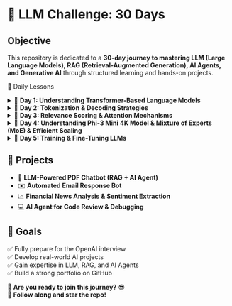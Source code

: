 # 🚀 LLM Challenge: 30 Days

## **Objective**
This repository is dedicated to a **30-day journey to mastering LLM (Large Language Models), RAG (Retrieval-Augmented Generation), AI Agents, and Generative AI** through structured learning and hands-on projects.


📅 Daily Lessons
<details> <summary>📖 <strong>Day 1: Understanding Transformer-Based Language Models</strong></summary>

### **Understanding Transformer-Based Language Models**

#### **1. Introduction to Transformers**  
Transformer models have transformed natural language processing (NLP) by introducing a parallelizable and highly efficient approach to text processing. Introduced in the groundbreaking paper *"Attention is All You Need"*, the Transformer architecture eliminates the sequential dependencies of recurrent neural networks (RNNs) and long short-term memory (LSTM) models, leading to significant improvements in training efficiency and model performance.

---

#### **2. Transformer Architecture**  
The Transformer consists of two main components:  

- **Encoder:** Processes input text by capturing relationships between words using self-attention and feed-forward neural networks.
- **Decoder:** Generates output predictions by attending to both previously generated tokens and encoder outputs.

This structure is particularly effective in tasks such as **machine translation**, **text summarization**, and **question answering**.

---

#### **3. Self-Attention Mechanism**  
A key feature of the Transformer model is **self-attention**, which enables the model to weigh the importance of different words within a sentence. Unlike traditional sequential models, self-attention allows the model to process all words simultaneously, capturing long-range dependencies and contextual relationships efficiently.  

- **Masked Self-Attention:** Used in generative models like GPT to ensure causality by restricting attention to previous tokens only.

This mechanism allows the model to **prioritize words that contribute most to meaning**, significantly improving contextual understanding.

---

#### **4. BERT: A Representation Model**  
BERT (*Bidirectional Encoder Representations from Transformers*) is an encoder-based model designed for **language understanding tasks**.  

##### **Key Features of BERT:**  
- **Bidirectional Attention:** Considers both past and future words in a sentence, leading to deeper contextual word embeddings.
- **Masked Language Modeling (MLM):** Trains the model by randomly masking words in a sentence and predicting them.
- **Fine-Tuning for Specific Tasks:** After pre-training on large datasets, BERT can be fine-tuned for **text classification, named entity recognition (NER), question answering**, and **sentiment analysis**.

BERT is highly effective for extracting meaning from text and understanding word relationships.

---

#### **5. GPT: A Generative Model**  
GPT (*Generative Pre-trained Transformer*) is a **decoder-only** model optimized for text generation.  

##### **Key Features of GPT:**  
- **Autoregressive Learning:** Predicts the next word in a sequence based on previous words.
- **Masked Self-Attention:** Ensures that the model does not "see" future tokens when generating text.
- **Fluent and Coherent Output:** Excels in applications such as **chatbots, text completion, and creative writing**.

While BERT is designed for understanding text, GPT is more suited for **generating human-like responses**.

---

#### **6. Comparison: BERT vs. GPT**  

| Feature | BERT | GPT |
|---------|------|-----|
| Architecture | Encoder-based | Decoder-based |
| Attention | Bidirectional | Unidirectional |
| Training Objective | Masked Language Modeling (MLM) | Autoregressive Text Generation |
| Use Cases | Text classification, NER, question answering | Chatbots, text generation, creative writing |

BERT is better for **extracting information**, while GPT is better for **generating new content**.

---

#### **7. Transformer-Based Language Models: Open-Source vs. Proprietary**  
The NLP space is now divided between **proprietary** and **open-source** language models.  

##### **Proprietary Models (Closed-Source):**  
- **GPT-4** *(OpenAI)*  
- **Gemini** *(Google DeepMind)*  
- **Claude 2** *(Anthropic)*  

These models are state-of-the-art but **restricted in access and control**.

##### **Open-Source Models:**  
- **Llama 2** *(Meta)*  
- **Falcon** *(Technology Innovation Institute)*  
- **Mistral** *(Mistral AI)*  

Open-source models provide **flexibility, transparency, and customization**, making them suitable for research and enterprise applications.

---

#### **8. Conclusion: The Future of Transformers**  
Transformer models have revolutionized NLP by making **language understanding and generation more powerful than ever**. With their **self-attention mechanisms** and **scalability**, they are widely used in applications such as **machine translation, text summarization, search engines, and AI chatbots**.  

As **new models continue to emerge**, the distinction between **representation models (BERT)** and **generative models (GPT)** remains crucial for selecting the right tool for each NLP task.
</details>


<details> <summary>📖 <strong>Day 2: Tokenization & Decoding Strategies</strong></summary>


### **Tokenization and Representation**  
Tokenization is a critical step where input text is broken into smaller units, such as words, subwords, or characters. These tokens are mapped to numerical representations using an embedding matrix. The model's tokenizer maintains a predefined vocabulary, assigning each token a unique ID. The embeddings capture semantic relationships between words, which help the model understand context.

---

### **Transformer Processing – Parallelization vs. Sequential Generation**  
Unlike traditional RNNs, transformers process all input tokens simultaneously in parallel, leveraging self-attention mechanisms to weigh relationships between words. This parallelization allows for highly efficient training and inference. However, during text generation, transformers generate tokens sequentially, producing one token at a time while considering previously generated ones.

---

### **Decoding Strategies – Greedy Decoding vs. Temperature Sampling**  
The decoding process determines how the model selects the next token in a sequence. Two primary methods were discussed:  

- **Greedy Decoding (Temperature = 0):** At each step, the model picks the token with the highest probability. This results in deterministic outputs but may lack diversity.  
- **Temperature Sampling (Temperature > 0):** When temperature is greater than zero, the probability distribution is adjusted to introduce variability. A higher temperature makes the output more diverse and creative, while a lower temperature makes it more deterministic.  
- **Top-k and Top-p Sampling:** These techniques dynamically filter the token selection process by limiting the vocabulary to the most probable tokens (top-k) or adjusting the probability mass threshold (top-p or nucleus sampling).  

The choice of decoding strategy significantly impacts the fluency and creativity of generated text.

---

### **KV Caching – Optimizing Inference for Sequential Generation**  
During text generation, transformers generate tokens one by one in an autoregressive manner. To improve efficiency, **KV (Key-Value) Caching** is used to store previously computed hidden states (key-value pairs). Instead of recomputing the self-attention mechanism from scratch for each new token, the model reuses stored computations. This reduces redundant operations and speeds up inference, especially for long sequences.

---

### **Inference Pipeline and Cached Computation**  
When processing input prompts, LLMs follow a structured inference pipeline:
1. **Tokenization:** The prompt is split into tokens and mapped to numerical embeddings.
2. **Transformer Block Computation:** The model applies self-attention and feed-forward networks to process the input.
3. **Sequential Token Generation:** In autoregressive models, the next token is generated one by one based on previous outputs.
4. **KV Caching Implementation:** Previously computed attention keys and values are stored and reused to speed up processing.
5. **Decoding Strategy Application:** The model selects the most probable token based on the chosen decoding strategy (greedy, temperature-based, top-k, etc.).
6. **Final Output Assembly:** The generated tokens are combined to produce coherent text.

---

### **Application of LLMs in Text Generation**  
The practical applications of these techniques span various domains, including:
- Automated content generation (emails, reports, chat responses)
- Text summarization
- Language translation
- Conversational AI
- Code generation and completion  

# Transformer Concepts
## Key Components of Transformers

### Tokenization and Embeddings
Before passing input into a transformer model, text is tokenized and converted into numerical representations called **embeddings**. The tokenizer holds a vocabulary of tokens, mapping each to a unique token ID. The embedding layer then converts these IDs into high-dimensional vector representations.

Example of tokenization:
```python
from transformers import AutoTokenizer

tokenizer = AutoTokenizer.from_pretrained("bert-base-uncased")
tokens = tokenizer.tokenize("The Shawshank Redemption")
print(tokens)  # ['the', 'shawshank', 'redemption']
```

### Self-Attention Mechanism
Self-attention allows the model to weigh the importance of different words in a sentence relative to each other. It computes three vectors:
- **Query (Q)**: Represents the current token
- **Key (K)**: Represents the context for attention
- **Value (V)**: Holds the information to be passed forward

The attention score is calculated using:
```
Attention(Q, K, V) = softmax( (QK^T) / sqrt(d_k) ) V
```
where **d_k** is the dimension of key vectors, preventing overly large values.

### Feed-Forward Neural Networks (FFNN)
After self-attention, each token embedding passes through a fully connected feed-forward network (FFNN). The transformation can be described as:
```
FFN(x) = max(0, xW1 + b1) W2 + b2
```
where **W1, W2** are weight matrices, and **b1, b2** are biases.

### Multi-Head Attention
Instead of a single attention mechanism, transformers use multiple attention heads to capture different contextual meanings. The outputs of multiple attention heads are concatenated and linearly transformed.

## Decoding Strategies for Text Generation
When generating text, models use different decoding strategies:

### Greedy Decoding
Selects the token with the highest probability at each step.
```python
def greedy_decoding(model, input_ids):
    output = model.generate(input_ids, max_length=50)
    return output
```
### Temperature Sampling
Controls randomness in sampling, with higher values making the output more creative.
```
P(t) = exp(logit_t / temperature) / sum(exp(logit_i / temperature))
```
where **temperature > 1** increases randomness, and **temperature = 0** is deterministic (greedy decoding).

### Top-K and Top-P Sampling (Nucleus Sampling)
- **Top-K** restricts choices to the top K most probable tokens.
- **Top-P (Nucleus Sampling)** selects from the smallest set of tokens whose probabilities sum to a threshold p.

```python
def nucleus_sampling(model, input_ids, top_p=0.9):
    output = model.generate(input_ids, do_sample=True, top_p=top_p, max_length=50)
    return output
```

## KV (Key-Value) Caching for Efficient Decoding
When generating long sequences, transformers use **KV caching** to store previous key and value vectors, reducing redundant computation and speeding up inference.

## Example: Using a Transformer Model
Here’s an example using Hugging Face’s transformers library to generate text with GPT-2:
```python
from transformers import AutoModelForCausalLM, AutoTokenizer

tokenizer = AutoTokenizer.from_pretrained("gpt2")
model = AutoModelForCausalLM.from_pretrained("gpt2")

input_text = "The future of AI is"
input_ids = tokenizer.encode(input_text, return_tensors="pt")

output = model.generate(input_ids, max_length=50, temperature=0.7, top_p=0.9)
print(tokenizer.decode(output[0], skip_special_tokens=True))
```

## Coreference Resolution
Coreference resolution helps models identify when different words refer to the same entity in a text. For example:
"John went to the store. He bought milk."
The model should recognize that "He" refers to "John."
</details>


<details> <summary>📖 <strong>Day 3: Relevance Scoring & Attention Mechanisms</strong></summary>

# DAY 3

### **Relevance Scoring and Combining Information in Self-Attention**

In self-attention mechanisms, **relevance scoring** determines how much focus a token should give to other tokens in a sequence. This is achieved using the **Scaled Dot-Product Attention** formula:

```
Attention(Q, K, V) = softmax((Q * K^T) / sqrt(d_k)) * V
```

where:
- **Q (Query):** The token looking for relevant information.
- **K (Key):** Other tokens being compared.
- **V (Value):** The actual information retrieved.
- **d_k:** A scaling factor.

#### **Step 1: Relevance Scoring**
Each token computes its relevance to all other tokens using **dot-product similarity** between Q and K. Higher dot-product values indicate stronger relationships. The softmax function normalizes these scores.

##### **Example**
Consider the sentence:

```
The cat sat on the mat because it was tired.
```

To resolve **"it"**, the model needs to decide whether it refers to **"the cat"** or **"the mat"**. Using relevance scoring, the self-attention mechanism assigns **higher weights** to **"the cat"** based on context.

#### **Step 2: Combining Information**
Once scores are computed, they are used to weight the corresponding **V** values. The output is a weighted sum of all tokens.

##### **Python Example**
```python
import numpy as np

Q = np.array([[1, 0.5]])  # Query token
K = np.array([[1, 0.5], [0.3, 0.8]])  # Key tokens
V = np.array([[0.2, 0.7], [0.6, 0.1]])  # Value tokens

# Compute dot-product similarity
scores = np.dot(Q, K.T)

# Apply softmax to get attention weights
attention_weights = np.exp(scores) / np.sum(np.exp(scores), axis=1, keepdims=True)

# Compute final output
output = np.dot(attention_weights, V)

print("Relevance Scores:\n", scores)
print("Attention Weights:\n", attention_weights)
print("Final Combined Representation:\n", output)
```

#### **Metaphor**
Imagine you are in a meeting, and multiple people are speaking. Your brain **scores** each speaker based on relevance—your boss’s words may have more weight than casual comments. You then **combine** this information, prioritizing important insights while still considering others.

This **dynamic weighting mechanism** is crucial for:
- **Long-range dependencies** (capturing relationships between distant words).
- **Coreference resolution** (linking pronouns to the correct entity).
- **Contextual understanding** (refining meaning based on the full sentence).
Here is a structured summary of the latest images focusing on key concepts relevant to Transformers and Large Language Models:

---

# **Advanced Attention Mechanisms in Transformers**

## **1. Self-Attention Mechanism Breakdown**
### **Query, Key, and Value Projections**
- Each input token is transformed into three distinct vectors:
  - **Query (Q):** Represents what the token is looking for in the sequence.
  - **Key (K):** Represents the content of each token in the sequence.
  - **Value (V):** Contains the actual information associated with each token.
- These projections are performed using learned weight matrices.

### **Computing Attention Scores**
- The attention mechanism calculates **relevance scores** between the **query** of the current token and the **keys** of all other tokens.
- The dot product between `Query` and `Key` matrices determines these scores.
- A **softmax operation** normalizes the scores into probabilities.

### **Weighted Sum of Values**
- The computed attention scores are used to weight the **Value** matrix.
- The output is an enriched representation of the token, integrating contextual information from relevant tokens in the sequence.

---

## **2. Multi-Head Self-Attention**
- Instead of a single attention mechanism, multiple attention heads operate in parallel.
- Each head captures different relationships in the data.
- The outputs of all heads are combined into a single representation.
- This enables the model to consider multiple perspectives at once.

---

## **3. Grouped Attention Mechanism**
- Introduces `n_groups` and `n_attention_heads`, where attention heads are grouped to improve efficiency.
- Each group processes a subset of keys and values, reducing computational cost.

---

## **4. Sparse Attention for Efficiency**
- Standard Transformers apply **global autoregressive self-attention**, meaning each token attends to all previous tokens.
- **Sparse Attention** reduces complexity by restricting attention to a limited number of past tokens.
  - **Strided Sparse Attention:** Looks at every nth token.
  - **Fixed Sparse Attention:** Attends to a fixed number of past tokens.

---

## **5. Token-Level Masking and Attention**
- A token can only pay attention to previous tokens, ensuring autoregressive behavior.
- Illustrated by an upper triangular matrix, where a token at position `t` can only attend to tokens `{1, 2, ..., t}`.

---

## **6. Ring Attention for Scaling Context Length**
- Traditional attention mechanisms are limited by **GPU memory constraints**.
- **Ring Attention** distributes queries, keys, and values across multiple GPUs to extend the effective context length.
- This approach enables near **infinite context window** processing.

---

## **7. Transformer Model Architecture Insights**
- Model configurations include:
  - **Layers (Depth)**
  - **Hidden Dimension**
  - **Feed-Forward Network (FFN) Dimension**
  - **Attention Heads**
  - **Key/Value Heads**
  - **Vocabulary Size**
  - **Activation Function (e.g., SwiGLU)**
  - **Position Encoding (e.g., RoPE - Rotary Position Embeddings)**

---

This summary covers **key attention optimizations**, **multi-head attention**, **sparse computation techniques**, and **scalability solutions** that improve Transformer efficiency. It provides an **intuitive understanding of attention mechanisms** while also linking to **GPU memory optimizations and large-scale context handling**.

</details>

<details> <summary>📖 <strong>Day 4: Understanding Phi-3 Mini 4K Model & Mixture of Experts (MoE) & Efficient Scaling </strong></summary>

---
## **Understanding the Transformer Architecture using Phi-3 Mini 4K Instruct**
This lesson explores the **decoder-only transformer architecture** by using `microsoft/Phi-3-mini-4k-instruct`. The focus is on:
- Loading a transformer model
- Tokenizing and generating text
- Understanding transformer block outputs
- Analyzing the vocabulary and embedding sizes
- Exploring how the model predicts tokens

---

## **1. Setup**
We start by installing the necessary libraries, but in this case, they are pre-installed.

```python
# !pip install transformers>=4.41.2 accelerate>=0.31.0
import warnings
warnings.filterwarnings('ignore')
```
- `transformers`: For working with pre-trained transformer models.
- `accelerate`: Optimizes execution, especially useful for large models.

---

## **2. Loading the Model and Tokenizer**
The Phi-3 Mini model is a **causal language model (CLM)**, meaning it predicts the next token based on previous ones.

```python
from transformers import AutoModelForCausalLM, AutoTokenizer, pipeline

# Load model and tokenizer
tokenizer = AutoTokenizer.from_pretrained("../models/microsoft/Phi-3-mini-4k-instruct")

model = AutoModelForCausalLM.from_pretrained(
    "../models/microsoft/Phi-3-mini-4k-instruct",
    device_map="cpu",
    torch_dtype="auto",
    trust_remote_code=True,
)
```
- `AutoModelForCausalLM`: Loads a decoder-only model.
- `AutoTokenizer`: Processes text input into tokenized format.

⚠️ **Warning:** The model may give a **flash-attention** warning, but since this setup does not use GPUs, it can be ignored.

---

## **3. Creating a Text Generation Pipeline**
A pipeline abstracts model interaction, simplifying tokenization and inference.

```python
generator = pipeline(
    "text-generation",
    model=model,
    tokenizer=tokenizer,
    return_full_text=False,  # Do not include the prompt in the output
    max_new_tokens=50,  # Generate up to 50 new tokens
    do_sample=False,  # Deterministic output (no randomness)
)
```

### **Generating a Text Response**
```python
prompt = "Write an email apologizing to Sarah for the tragic gardening mishap. Explain how it happened."

output = generator(prompt)
print(output[0]['generated_text'])
```

- `do_sample=False`: Ensures deterministic output.
- `max_new_tokens=50`: Limits response length.

⏳ **Note:** Running on CPU, inference may take **~2 minutes**.

---

## **4. Exploring the Model’s Architecture**
You can inspect the model's internal structure.

```python
print(model)
```
**Key Model Parameters:**
- **Vocabulary Size:** 32,064 tokens
- **Embedding Size:** 3,072-dimensional vectors
- **Transformer Blocks (Layers):** 32

To inspect embedding layers:

```python
model.model.embed_tokens
```
To print the transformer block stack:

```python
model.model
```
To access a specific transformer block:

```python
model.model.layers[0]
```

---

## **5. Generating a Single Token**
Each token in the text is generated one by one.

```python
prompt = "The capital of France is"
input_ids = tokenizer(prompt, return_tensors="pt").input_ids
print(input_ids)
```
### **Extracting Transformer Outputs**
The transformer block outputs a **3072-dimensional vector** for each token.

```python
model_output = model.model(input_ids)
print(model_output[0].shape)  # Output shape: (batch_size, num_tokens, embedding_size)
```
- `batch_size = 1` (since we have one prompt)
- `num_tokens = 5` (words in the prompt)
- `embedding_size = 3072` (each token has a 3072-dimensional representation)

### **Predicting the Next Token**
We now extract logits from the **LM Head**.

```python
lm_head_output = model.lm_head(model_output[0])
print(lm_head_output.shape)  # Output shape: (batch_size, num_tokens, vocab_size)
```
- Each token is mapped to a **32,064-dimensional probability distribution**.
- The last token's prediction is extracted:

```python
token_id = lm_head_output[0, -1].argmax(-1)
print(token_id)
```

Finally, **decoding the predicted token**:

```python
print(tokenizer.decode(token_id))
```

---

## **6. Summary of Model Components**
| Component               | Description |
|------------------------|-------------|
| **Query, Key, Value** | Used in self-attention to compute token relationships |
| **Transformer Blocks** | Process input tokens iteratively |
| **Embedding Layer** | Maps tokens to dense numerical representations |
| **LM Head** | Predicts the next token from learned distributions |
| **Autoregressive Attention** | Ensures each token only attends to previous tokens |

---

This summary provides a **concise overview of Phi-3 Mini’s architecture**, focusing on **self-attention, token prediction, and model structure**.

### **Transformer Decoder Evolution (2017 vs. 2024)**

#### **2017 Transformer Decoder (Original Transformer)**
- **Positional Encoding:** Injects position information into token embeddings.
- **Self-Attention:** Attends to all previous tokens to generate the next token.
- **Add & Normalize:** Normalization layer to stabilize training.
- **Feedforward Layer:** Processes information in a dense neural network.
- **Second Add & Normalize:** Another normalization step before output.

#### **2024 Transformer Decoder (Modern Enhancements)**
- **RMSNorm Instead of LayerNorm:** Reduces computational complexity.
- **Grouped Query Attention (GQA):** Improves efficiency by grouping queries.
- **Rotary Embeddings (RoPE):** Enhances positional encoding for longer contexts.
- **More Efficient Normalization & Attention Mechanisms:** Leads to better scaling.

### **Efficient Training Data Packing Explained**
#### **1. Inefficient Training Data Organization**
- In a **naïve approach**, each document is stored in a batch separately.
- If a document is shorter than the maximum allowed sequence length, **padding tokens** (empty spaces) are added to fill the remaining space.
- **Problem:** This wastes valuable context space because a large part of the model’s attention is spent on padding instead of useful information.

#### **2. Optimized Training Data Packing**
- Instead of keeping each document separate and adding padding, **documents are packed together** in a more compact way.
- A special **separator token (`Sep`)** is used between documents to mark boundaries.
- **Benefit:** This approach minimizes the number of padding tokens, making full use of the available context size and improving training efficiency.

##### **Example:**
- **Inefficient Approach:**
  ```
  [Document 1] [Padding] [Padding]
  [Document 2] [Padding] [Padding]
  ```
- **Optimized Packing:**
  ```
  [Document 1] [Sep] [Document 2] [Sep] [Document 3] [Padding]
  ```

- This means the model can process **more meaningful data per batch**, increasing training speed and efficiency.

---

### **Mixture of Experts (MoE) Explained**
#### **1. Concept**
- MoE is a technique that **divides a large model into multiple sub-models**, called **experts**.
- Instead of using **one massive model** for every input, MoE **dynamically selects a few specialized experts** to handle each input.
- This makes training and inference more **efficient and scalable**.

#### **2. Router Mechanism**
- A **router** decides which expert (or set of experts) should process the input.
- Not all experts are used for every input; only a **subset of experts** is activated at any time.
- **Benefit:** This reduces the computational cost since the model does not need to process everything through a single massive network.

##### **Example:**
- Imagine you have **four experts**, each trained on different aspects of language:
  - **Expert 1:** Good at technical writing
  - **Expert 2:** Good at creative writing
  - **Expert 3:** Good at coding-related text
  - **Expert 4:** Good at summarization

- If the input is **"Write a summary of this article"**, the router might **activate Expert 4** instead of all experts, optimizing performance.

#### **3. Layer-wise Expert Selection**
- MoE doesn’t just choose an expert once. At **each layer** of the model, the router picks the best expert dynamically.
- This means different layers might **activate different experts** depending on the complexity of the input.
- **Benefit:** The model becomes **more flexible** and **scales better** with large datasets.

##### **Comparison with Standard Models**
| Traditional Model | MoE Model |
|------------------|----------|
| Single model processes all inputs | Different experts process different inputs |
| High computational cost | Efficient, since only a subset of experts is used |
| Slower training and inference | Faster due to selective computation |

---

### **Key Takeaways**
- **Efficient Data Packing** minimizes padding and maximizes context usage.
- **Mixture of Experts (MoE)** improves efficiency by using specialized experts dynamically, reducing computation.
Here's a well-structured English explanation for your GitHub README:  

---

# **Mixture of Experts (MoE) in Large Language Models (LLMs)**  

## **1. What is Mixture of Experts (MoE)?**  
Mixture of Experts (MoE) is a technique that enhances the efficiency and scalability of **Large Language Models (LLMs)** by dynamically selecting a subset of specialized sub-models (experts) for processing each input. Unlike dense neural networks, which activate all parameters for every input, MoE models use only a small fraction of their total parameters at any given time.  

## **2. How Does MoE Work?**  
MoE models incorporate a **Router**, which decides which expert(s) should process an incoming input. This routing happens **at every layer**, meaning that each layer can dynamically choose different experts based on the input.  

### **Routing Mechanism**  
- The **Router** assigns weights to each expert, determining how much an input should be processed by each one.  
- Typically, **only the top-k experts** (e.g., top-1 or top-2) are activated per input, while the rest remain idle.  
- This selective activation allows the model to scale efficiently while reducing computation costs.  

## **3. MoE vs. Dense Neural Networks**  
| Feature | Dense Neural Network | Mixture of Experts (MoE) |  
|---------|----------------------|--------------------------|  
| **Parameter Utilization** | Uses all parameters for every input | Uses only selected experts per input |  
| **Computational Efficiency** | High computational cost | More efficient due to selective activation |  
| **Scalability** | Limited scalability | Easily scales with more experts |  

## **4. Sparse Parameters: Loading vs. Inference**  
One of the key advantages of MoE models is their **sparse parameter activation**, which affects both model loading and inference:  

### **Loading Model (Training Phase)**
- All experts are loaded into memory (high VRAM usage).  
- The full model, including embeddings, attention layers, and the router, must be stored.  
- Large MoE models, such as **Mixtral 8×7B**, require **46.7 billion parameters** to be loaded.  

### **Inference Time (Execution)**
- Only a subset of experts is activated per input, reducing VRAM requirements.  
- This enables efficient inference while maintaining high performance.  
- For example, instead of using **all 46.7B parameters**, an MoE model may only activate **11.2B parameters** per inference step.  

## **5. Overfitting Issues in MoE**  
While MoE models offer advantages in efficiency and scalability, they also pose some challenges:  
- **Overfitting Risk:** Since individual experts specialize in certain inputs, they may become too tuned to specific data distributions, leading to overfitting.  
- **Mitigation Strategies:** Techniques like **Dropout, Regularization, and Expert Balancing** are used to prevent experts from becoming too specialized.  

## **6. Mixtral: A Case Study of MoE in LLMs**  
**Mixtral 8×7B**, an MoE-based model, consists of 8 different **expert** modules, each with 7B parameters.  
- It uses **top-2 routing**, meaning that only 2 out of the 8 experts are activated for each input.  
- Unlike traditional Transformer models, **MoE layers do not interfere with the attention mechanism**, making them flexible and adaptable.  

## **7. Pros & Cons of MoE Models**  
### ✅ **Pros**  
- **Low VRAM usage during inference**  
- **High performance with efficient scaling**  
- **Flexible architecture for diverse tasks**  

### ❌ **Cons**  
- **High VRAM requirements for model loading**  
- **Higher risk of overfitting due to expert specialization**  
- **More complex architecture compared to dense models**  

## **8. Conclusion**  
Mixture of Experts (MoE) provides an efficient and scalable approach for training massive LLMs, balancing computational efficiency with model performance. By dynamically routing inputs to specialized experts, MoE models achieve high efficiency while keeping VRAM usage low during inference. However, they come with added complexity and potential overfitting risks, requiring careful optimization.  
</details>

<details> <summary>📖 <strong>Day 5: Training & Fine-Tuning LLMs</strong></summary>
</details>




## **📌 Projects**
- 📄 **LLM-Powered PDF Chatbot (RAG + AI Agent)**  
- ✉️ **Automated Email Response Bot**  
- 📈 **Financial News Analysis & Sentiment Extraction**  
- 💻 **AI Agent for Code Review & Debugging**  

## **🎯 Goals**
✅ Fully prepare for the OpenAI interview  
✅ Develop real-world AI projects  
✅ Gain expertise in LLM, RAG, and AI Agents  
✅ Build a strong portfolio on GitHub  

🚀 **Are you ready to join this journey?** 😎  
📌 **Follow along and star the repo!**
